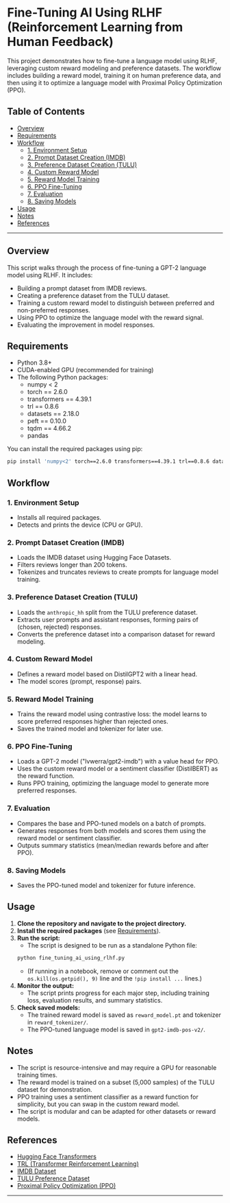 # Fine-Tuning AI Using RLHF (Reinforcement Learning from Human Feedback)

This project demonstrates how to fine-tune a language model using RLHF, leveraging custom reward modeling and preference datasets. The workflow includes building a reward model, training it on human preference data, and then using it to optimize a language model with Proximal Policy Optimization (PPO).

## Table of Contents
- [Overview](#overview)
- [Requirements](#requirements)
- [Workflow](#workflow)
  - [1. Environment Setup](#1-environment-setup)
  - [2. Prompt Dataset Creation (IMDB)](#2-prompt-dataset-creation-imdb)
  - [3. Preference Dataset Creation (TULU)](#3-preference-dataset-creation-tulu)
  - [4. Custom Reward Model](#4-custom-reward-model)
  - [5. Reward Model Training](#5-reward-model-training)
  - [6. PPO Fine-Tuning](#6-ppo-fine-tuning)
  - [7. Evaluation](#7-evaluation)
  - [8. Saving Models](#8-saving-models)
- [Usage](#usage)
- [Notes](#notes)
- [References](#references)

---

## Overview

This script walks through the process of fine-tuning a GPT-2 language model using RLHF. It includes:
- Building a prompt dataset from IMDB reviews.
- Creating a preference dataset from the TULU dataset.
- Training a custom reward model to distinguish between preferred and non-preferred responses.
- Using PPO to optimize the language model with the reward signal.
- Evaluating the improvement in model responses.

## Requirements

- Python 3.8+
- CUDA-enabled GPU (recommended for training)
- The following Python packages:
  - numpy < 2
  - torch == 2.6.0
  - transformers == 4.39.1
  - trl == 0.8.6
  - datasets == 2.18.0
  - peft == 0.10.0
  - tqdm == 4.66.2
  - pandas

You can install the required packages using pip:

```bash
pip install 'numpy<2' torch==2.6.0 transformers==4.39.1 trl==0.8.6 datasets==2.18.0 peft==0.10.0 tqdm==4.66.2 pandas
```

## Workflow

### 1. Environment Setup
- Installs all required packages.
- Detects and prints the device (CPU or GPU).

### 2. Prompt Dataset Creation (IMDB)
- Loads the IMDB dataset using Hugging Face Datasets.
- Filters reviews longer than 200 tokens.
- Tokenizes and truncates reviews to create prompts for language model training.

### 3. Preference Dataset Creation (TULU)
- Loads the `anthropic_hh` split from the TULU preference dataset.
- Extracts user prompts and assistant responses, forming pairs of (chosen, rejected) responses.
- Converts the preference dataset into a comparison dataset for reward modeling.

### 4. Custom Reward Model
- Defines a reward model based on DistilGPT2 with a linear head.
- The model scores (prompt, response) pairs.

### 5. Reward Model Training
- Trains the reward model using contrastive loss: the model learns to score preferred responses higher than rejected ones.
- Saves the trained model and tokenizer for later use.

### 6. PPO Fine-Tuning
- Loads a GPT-2 model ("lvwerra/gpt2-imdb") with a value head for PPO.
- Uses the custom reward model or a sentiment classifier (DistilBERT) as the reward function.
- Runs PPO training, optimizing the language model to generate more preferred responses.

### 7. Evaluation
- Compares the base and PPO-tuned models on a batch of prompts.
- Generates responses from both models and scores them using the reward model or sentiment classifier.
- Outputs summary statistics (mean/median rewards before and after PPO).

### 8. Saving Models
- Saves the PPO-tuned model and tokenizer for future inference.

## Usage

1. **Clone the repository and navigate to the project directory.**
2. **Install the required packages** (see [Requirements](#requirements)).
3. **Run the script:**
   - The script is designed to be run as a standalone Python file:
   ```bash
   python fine_tuning_ai_using_rlhf.py
   ```
   - (If running in a notebook, remove or comment out the `os.kill(os.getpid(), 9)` line and the `!pip install ...` lines.)
4. **Monitor the output:**
   - The script prints progress for each major step, including training loss, evaluation results, and summary statistics.
5. **Check saved models:**
   - The trained reward model is saved as `reward_model.pt` and tokenizer in `reward_tokenizer/`.
   - The PPO-tuned language model is saved in `gpt2-imdb-pos-v2/`.

## Notes
- The script is resource-intensive and may require a GPU for reasonable training times.
- The reward model is trained on a subset (5,000 samples) of the TULU dataset for demonstration.
- PPO training uses a sentiment classifier as a reward function for simplicity, but you can swap in the custom reward model.
- The script is modular and can be adapted for other datasets or reward models.

## References
- [Hugging Face Transformers](https://github.com/huggingface/transformers)
- [TRL (Transformer Reinforcement Learning)](https://github.com/huggingface/trl)
- [IMDB Dataset](https://huggingface.co/datasets/stanfordnlp/imdb)
- [TULU Preference Dataset](https://huggingface.co/datasets/allenai/preference-datasets-tulu)
- [Proximal Policy Optimization (PPO)](https://arxiv.org/abs/1707.06347)

---